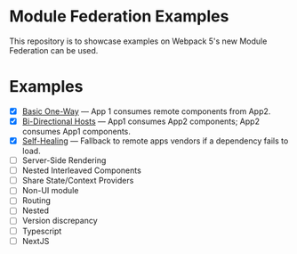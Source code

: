# Module Federation Examples

This repository is to showcase examples on Webpack 5's new Module Federation can be used.

# Examples

- [x] [Basic One-Way](./basic-one-way/README.md) &mdash; App 1 consumes remote components from App2.
- [x] [Bi-Directional Hosts](./bi-directional/README.md) &mdash; App1 consumes App2 components; App2 consumes App1 components.
- [x] [Self-Healing](./self-healing/README.md) &mdash; Fallback to remote apps vendors if a dependency fails to load.
- [ ] Server-Side Rendering
- [ ] Nested Interleaved Components
- [ ] Share State/Context Providers
- [ ] Non-UI module
- [ ] Routing
- [ ] Nested
- [ ] Version discrepancy
- [ ] Typescript
- [ ] NextJS
